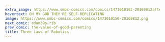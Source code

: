 ```yaml
---
extra_image: https://www.smbc-comics.com/comics/1471010162-20160812after.png
hovertext: OH MY GOD THEY'RE SELF-REPLICATING
image: https://www.smbc-comics.com/comics/1471010150-20160812.png
next_comic: adam39s-rib
prev_comic: the-value-of-good-parenting
title: Three Laws of Robotics
---
```


